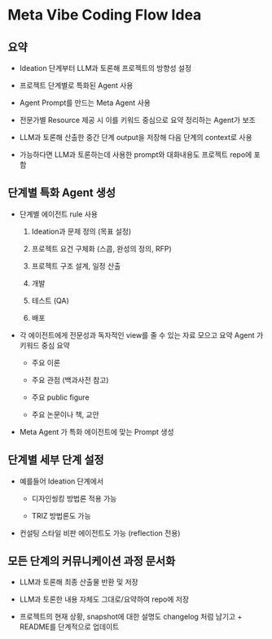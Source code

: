 # Meta Vibe Coding Flow Idea

## 요약

- Ideation 단계부터 LLM과 토론해 프로젝트의 방향성 설정

- 프로젝트 단계별로 특화된 Agent 사용

- Agent Prompt를 만드는 Meta Agent 사용

- 전문가별 Resource 제공 시 이를 키워드 중심으로 요약 정리하는 Agent가 보조

- LLM과 토론해 산출한 중간 단계 output을 저장해 다음 단계의 context로 사용

- 가능하다면 LLM과 토론하는데 사용한 prompt와 대화내용도 프로젝트 repo에 포함

## 단계별 특화 Agent 생성

- 단계별 에이전트 rule 사용
  
  1. Ideation과 문제 정의 (목표 설정)
  
  2. 프로젝트 요건 구체화 (스콥, 완성의 정의, RFP)
  
  3. 프로젝트 구조 설계, 일정 산출
  
  4. 개발
  
  5. 테스트 (QA)
  
  6. 배포

- 각 에이전트에게 전문성과 독자적인 view를 줄 수 있는 자료 모으고 요약 Agent 가 키워드 중심 요약

  - 주요 이론

  - 주요 관점 (백과사전 참고)

  - 주요 public figure

  - 주요 논문이나 책, 교안

- Meta Agent 가 특화 에이전트에 맞는 Prompt 생성

## 단계별 세부 단계 설정

- 예를들어 Ideation 단계에서 
  
  - 디자인씽킹 방법론 적용 가능
  
  - TRIZ 방법론도 가능

- 컨설팅 스타일 비판 에이전트도 가능 (reflection 전용)

## 모든 단계의 커뮤니케이션 과정 문서화

- LLM과 토론해 최종 산출물 반환 및 저장

- LLM과 토론한 내용 자체도 그대로/요약하여 repo에 저장

- 프로젝트의 현재 상황, snapshot에 대한 설명도 changelog 처럼 남기고 + README를 단계적으로 업데이트

